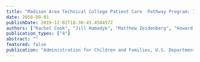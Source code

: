 ```yaml
---
title: "Madison Area Technical College Patient Care  Pathway Program: Implementation and Early Impact Report"
date: 2018-09-01
publishDate: 2019-12-02T18:30:45.454457Z
authors: ["Rachel Cook", "Jill Hamadyk", "Matthew Zeidenberg", "Howard Rolston", "Karen Gardiner"]
publication_types: ["4"]
abstract: ""
featured: false
publication: "Administration for Children and Families, U.S. Department of Heath and Human Services"
---
```


